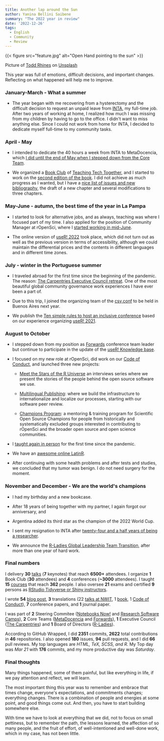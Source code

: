 ```yaml
---
title: Another lap around the Sun
author: Yanina Bellini Saibene
summary: "The 2022 year in review"
date: '2022-12-26'
tags:
  - English
  - Community
  - Review
---
```


{{< figure src="feature.jpg" alt="Open Hand pointing to the sun" >}}

Picture of <a href="https://unsplash.com/@rhinestodd?utm_source=unsplash&utm_medium=referral&utm_content=creditCopyText">Todd Rhines</a> on <a href="https://unsplash.com/es/fotos/W0jzK552m8E?utm_source=unsplash&utm_medium=referral&utm_content=creditCopyText">Unsplash</a>


This year was full of emotions, difficult decisions, and important changes. Reflecting on what happened will help me to improve.


### January-March - What a summer

* The year began with me recovering from a hysterectomy and the difficult decision to request an unpaid leave from [INTA](https://www.argentina.gob.ar/inta), my full-time job.  After two years of working at home, I realized how much I was missing from my children by having to go to the office. I didn't want to miss anything else. Since I could not work from home for INTA, I decided to dedicate myself full-time to my community tasks.

### April - May

* I intended to dedicate the 40 hours a week from INTA to MetaDocencia, which [I did until the end of May when I stepped down from the Core Team](/blog/2022-05-31-metadocencia/).

* We organized a [Book Club](/blog/2022_metadocencia_club_lectura_t3/) of [Teaching Tech Together](https://teachtogether.tech/), and I started to work on the [second edition of the book](https://github.com/yabellini/t3es2ed). I did not achieve as much progress as I wanted, but I have a [nice list of issues and new bibliography](https://github.com/gvwilson/teachtogether.tech/issues), the draft of a new chapter and several modifications to three chapters.

### May-June - autumn, the best time of the year in La Pampa

* I started to look for alternative jobs, and as always, teaching was where I focused part of my time.  I also applied for the position of Community Manager at rOpenSci, where I [started working in mid-June](https://ropensci.org/blog/2022/06/21/introducing-yanina/).

* The online version of [useR! 2022](https://user2022.r-project.org/) took place, which did not turn out as well as the previous version in terms of accessibility, although we could maintain the differential prices and the contents in different languages and in different time zones.

### July - winter in the Portuguese summer

* I traveled abroad for the first time since the beginning of the pandemic.  The reason: [The Carpentries Executive Council retreat](https://carpentries.org/blog/2022/08/2022-executive-council-retreat/). One of the most beautiful global community governance work experiences I have ever been a part of.

* Due to this trip, I joined the organizing team of the [csv,conf](https://csvconf.com/) to be held in Buenos Aires next year.

* We publish the [Ten simple rules to host an inclusive conference](https://journals.plos.org/ploscompbiol/article?id=10.1371/journal.pcbi.1010164#sec006) based on our experience organizing [useR! 2021](https://user2021.r-project.org/).

### August to October

* I stepped down from my position as [Forwards](https://forwards.github.io/about/) conference team leader but continue to participate in the update of the [useR! Knowledge base](/project/user_knowledge_base/).

* I focused on my new role at rOpenSci, did work on our [Code of Conduct](https://ropensci.org/blog/2022/07/12/coc-update/), and launched three new projects:

  - [Meet the Stars of the R Universe](https://ropensci.org/blog/2022/11/23/r-universe-stars-1-en/) an interviews series where we present the stories of the people behind the open source software we use.

  - [Multilingual Publishing](https://ropensci.org/multilingual-publishing/): where we build the infrastructure to internationalize and localize our processes, starting with our software peer review.

  - [Champions Program](https://ropensci.org/champions/): a mentoring & training program for Scientific Open Source Champions for people from historically and systematically excluded groups interested in contributing to rOpenSci and the broader open source and open science communities.

* I [taught again in person](https://yabellini.netlify.app/courses/agri_remote_sensing/) for the first time since the pandemic.

* We have an [awesome online LatinR](https://github.com/LatinR/presentaciones-LatinR2022).

* After continuing with some health problems and after tests and studies, we concluded that my tumor was benign. I do not need surgery for the moment.


### November and December - We are the world's champions

* I had my birthday and a new bookcase.

* After 18 years of being together with my partner, I again forgot our anniversary, and

* Argentina added its third star as the champion of the 2022 World Cup.

* I sent my resignation to INTA after [twenty-four and a half years of being a researcher](blog/2022-12-21-inta/).  

* We announce the [R-Ladies Global Leadership Team Transition](https://blog.rladies.org/post/2022-11-18-global-leadership-team-transition/), after more than one year of hard work.

### Final numbers

I delivery **30** [talks](/talk/) (**7** keynotes) that reach **6500+** attendees. I organize **1** Book Club (**30** attendees) and **4** conferences (**~3000** attendees). I taught **15** [courses](/courses/) that reach **362** people. I also oversee **21** exams and certified **9** persons as [RStudio Tidyverse or Shiny instructors](https://education.rstudio.com/trainers/).  

I wrote **54** [blog post](/blog/), **3** translations (22 [talks at NWIT](https://neverworkintheory.org/), 1 [book](/project/rml_es/), 1 [Code of Conduct](https://ropensci.org/codigo-de-conducta/)), **7** conference papers, and **1** journal paper.

I was part of **2** Steering Commitee ([Notebooks Now!](https://data.agu.org/notebooks-now/) and [Research Software Camps](https://www.software.ac.uk/research-software-camps)), **2** Core Teams ([MetaDocencia](https://www.metadocencia.org/) and [Forwards](https://forwards.github.io/about/)), **1** Executive Council ([The Carpentries](https://carpentries.org/)) and **1** Board of Directors ([R-Ladies](https://rladies.org/)).

According to GitHub Wrapped, I did **2351** commits, **2622** total contributions in **46** repositories. I also opened **180** issues, **94** pull requests, and I did **66** pull reviews. My top languages are _HTML, TeX, SCSS, and R_. My Top day was _Mar 21_ with **176** commits, and my more productive day was _Saturday_.  


### Final thoughts

Many things happened, some of them painful, but like everything in life, if we pay attention and reflect, we will learn.

The most important thing this year was to remember and embrace that times change, everyone's expectations, and commitments changes; everything changes.  There is a combination of people and energies at some point, and good things come out. And then, you have to start building somewhere else.

With time we have to look at everything that we did, not to focus on small pettiness, but to remember the path, the lessons learned, the affection of so many people, and the fruit of effort, of well-intentioned and well-done work, which in my case, has not been little.
